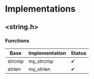 # Implementations

## <string.h>

### Functions
| Base | Implementation | Status |
| --- | --- | --- |
| strcmp | my_strcmp | ✔ |
| strlen | my_strlen | ✔ |